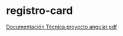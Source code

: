 # registro-card

[Documentación Técnica proyecto angular.pdf](https://github.com/user-attachments/files/20274810/Documentacion.Tecnica.proyecto.angular.pdf)
